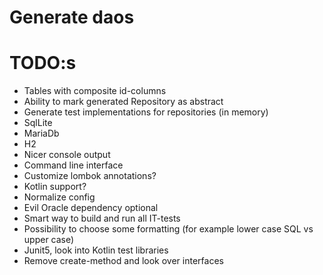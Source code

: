 # Generate daos

# TODO:s
* Tables with composite id-columns
* Ability to mark generated Repository as abstract
* Generate test implementations for repositories (in memory)
* SqlLite
* MariaDb
* H2
* Nicer console output
* Command line interface
* Customize lombok annotations?
* Kotlin support?
* Normalize config
* Evil Oracle dependency optional
* Smart way to build and run all IT-tests
* Possibility to choose some formatting (for example lower case SQL vs upper case)
* Junit5, look into Kotlin test libraries
* Remove create-method and look over interfaces
